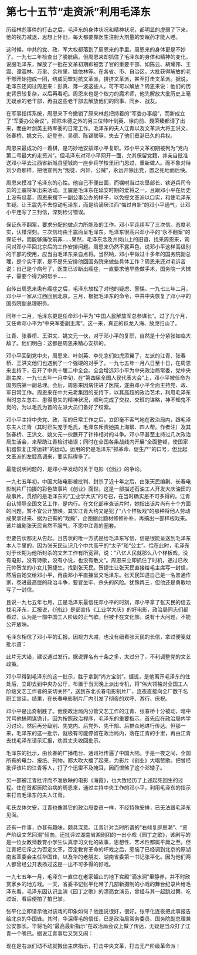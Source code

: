 # 第七十五节“走资派”利用毛泽东

历经林彪事件的打击之后，毛泽东的身体状况和精神状况，都明显的虚弱了下来。他的视力减退，思想上怀旧，每天都要靠医生注射大剂量的安眠药才能入睡。

这时候，中共的党、政、军大权都落到了周恩来的手里。周恩来的身体更是不妙了。一九七二年检查出了膀胱癌。但周恩来却抓住了毛泽东的身体和精神的变化，说服毛泽东，解放了一批在文革初期即被罢了官的重要干部，如陈云、胡耀邦、王震、谭震林、万里、余秋里、姚依林等。在各省、市、自治区，大批获得解放的老干部开始抱成一团，结成同盟对抗文革派，排挤文革派，甚至打击文革派。据说，毛泽东还问过周恩来：彭真、薄一波这些人，可不可以解放？周恩来说：他们的历史背景较复杂，以后再看吧。周恩来也是个权力的魔术师，他先解放大批历史上毫无疑点的老干部，再由这些老干部去解放他们的同事、同乡、战友。

在军事指挥系统，周恩来下令撤销了原来林彪把持着的“军委办事组”，而新成立了“军委办公会议”，把除朱德之外的另三位帅叶剑英、徐向前、聂荣臻都请了出来，而由叶剑英主持军委的日常工作。毛泽东的夫人江青以及文革派大将王洪文、张春桥、姚文元、纪登奎、吴德、陈锡联等，失去了他们垂涎已久的兵权。

周恩来最成功的一着棋，是巧妙地安排邓小平复职。邓小平文革初期被列为“党内第二号最大的走资派”。但毛泽东对邓小平网开一面，允其保留党籍，并亲自批准送邓小平去江西省新城县望城岗一座步兵学校里闭门思过，重新做人。而不象对待刘少奇那样，把他宣判为“叛徒、内奸、公贼”，永远开除出党，置之死地而后快。

周恩来摸准了毛泽东的心性。他自己不便出面，而嘱咐当过农垦部长、铁道兵司令员的王震将军出来活动。王震是毛泽东在延安时期的爱将之一，且跟邓小平在历史上没有瓜葛，周恩来摆下一副公事公办的样子，以免授文革派以口实，和使毛泽东生疑。让王震先不去惊动毛泽东，而是给谪居江西“悔过自新”的邓小平通气，让邓小平连写了三封信，深刻检讨错误。

保证永不翻案，要求分配他做点力所能及的工作。邓小平连续写了三次信。态度老实，认错深刻。三次信均由王震面呈毛泽东。毛泽东很高兴邓小平的“永不翻案”的保证书，而能够痛改前非……果然，毛泽东念及井岗山上的旧谊，找来周恩来，询问对邓小平回北京后的工作安排问题。周恩来仍然不露声色，说邓小平这样高级别的干部的使用，应当由毛泽东亲自点将。当然呐，邓小平做过十多年的国务院副总理，是个实干家，是不是先安排他回国务院来做些具体工作？周恩来还对毛诉苦说：自己是个病号了，医生已诊断出癌症，一直要求他早些做手术，国务院一大摊子，需要个得力的帮手……

自传出周恩来患有癌症之后，毛泽东放松了对他的疑虑、警惕。一九七三年二月，邓小平一家从江西回到北京。三月，根据毛泽东的命令，中共中央恢复了邓小平的国务院副总理职务。

同年十二月，毛泽东更是任命邓小平为“中国人民解放军总参谋长”。过了几个月，又任命邓小平为“中央军委副主席”。这一来，真正的跃龙入海、放虎归山了。

江青、张春桥、王洪文、姚文元一伙，对于邓小平的复职，自然是十分紧张如临大敌了。他们明白：这都是周恩来精心安排的。

邓小平回到党中央，周恩来、叶剑英、李先念们如虎添翼了，左派的江青、张春桥、王洪文他们也遇到了一个强硬的对手了。一九七五年一月八日至十日，在周恩来主持下，召开了中共十届二中全会。全会增选邓小平为中央政治局常委，党中央副主席。一九七五年一月中旬，在“第四届全国人民代表大会”上，邓小平被任命为国务院第一副总理。会后，周恩来因病住进了医院，遂由邓小平全面主持党、政、军日常工作。周恩来在中共元老集团的支持下，以其高超的政治艺术，利用毛泽东当时忽左忽右、患得患失的精神状况，顺利完成了交权、交班的谋略，神不知鬼不觉的，为以毛氏为首的左派大员们备好了绞索。

邓小平主持中央党、政、军的日常工作之后，立即毫不客气地在政治局内，跟毛泽东夫人江青（其时已失宠于毛氏，毛泽东斥责她搞上海帮、四人帮。作者注）及其张春桥、王洪文、姚文元一伙展开了针锋相对的斗争。邓小平甚至主持过几次政治局生活会，来帮助江青检讨错误；同时在全国各条战线内开展“全面整顿，使国家机器恢复正常运转”的运动。运用的仍是毛泽东“抓革命、促生产”的口号，但比起文革派的左腔高调来，要实际得多了。

最能说明问题的，是邓小平发动的关于电影《创业》的争论。

一九七五年初，中国大陆电影被批判、封杀了近十年之后，由张天民编剧、长春电影制片厂拍摄的彩色故事片《创业》面世。这是一部描述石油工人开发大庆油田的故事片，贯彻的是毛泽东的“工业学大庆”的号召，在当时确实是不可多得的。江青自认领导全国文艺工作，是内行。在文化部审查该片时，她指出该片尚有十个方面的问题，暂不宜公开放映。其实江青大约又是犯了“八个样板戏”的那种将他人劳动成果拿过来、据为己有的“戏瘾”，企图据此题材修修补补，再搞出一部样板戏来。该片编剧张天民自然不服气，不愿中江青的圈套。

但要告状都无从告起。且告状的唯一方式是给毛泽东写信，信是很能呈送到毛泽东本人手里的，因为张天民认识几个中共高干的“太子”和“公主”。恰在此时，毛泽东对于长期为他所封杀的文艺工作有所宽容，说：“八亿人民就那么八个样板戏，没有电影，没有诗歌，没有小说，也没有散文”。周恩来立即抓住了时机，通过已故元帅贺龙的小女儿贺捷生，找到张天民。贺捷生让张天民直接给毛主席写一封信，然后由她交给邓小平，再由邓小平直接呈交毛泽东。张天民知道自己是一名普通作家，卷进最高层的政治斗争，要冒坐牢、杀头的风险。犹豫再三，但他还是勇敢地写了一封信。

且说一九七五年七月，正是毛泽东最信任邓小平的时刻，邓小平拿了张天民的信去找毛泽东，汇报说，《创业》是部宣传《工业学大庆》的好电影，政治局同志们都看过，认为是一部中国工人阶级的正气歌。但被卡在文化部，说有十大问题，不能公开放映。

毛泽东相信了邓小平的汇报。因视力大减，也没有细看张天民的长信，拿过便笺就批示道：

此片无大错，建议通过发行。据说罪名有十条之多，太过分了，不利调整党的文艺政策。

邓小平得到毛泽东的这一批示，胜于拿到“尚方宝剑”。据说，是他离开毛泽东的住处后，立即去到中央办公厅，布置于当天晚上派出专机，将“伟大领袖对全国工人阶级文艺工作者的亲切关怀”，送到东北长春电影制片厂，连夜直接向全厂数千名职工宣读。结果，在长春电影制片厂内引发了彻夜的欢呼、游行、庆祝。

邓小平是出奇制胜了。他使政治局内分管文艺工作的江青、张春桥十分被动，暗中咒骂他搞阴谋诡计。因为按照政治程序，毛泽东的重要指示，首先应在政治局内学习讨论，然后再分级别、先党内、后党外、先干部、后群众地进行传达。但那一来，毛泽东的这一批示，就极有可能停留在政治局内，落在江青的手里，再由江青去找毛泽东请示汇报，劝其丈夫收回批示。

毛泽东的批示，由长春的广播电台、通讯社传遍了中国大陆。于是一夜之间，全国所有的电台、报纸、刊物，都大吹大擂了起来，为影片《创业》大唱赞歌。把曾经批评该片的江青等人，打了个迅雷不及掩耳，因而恨煞了这个邓矮子。

另一部被江青批评而不准放映的电影《海霞》，也大致经历了上述起死回生的过程。住在首都医院治病的周恩来，通过主持中央工作的邓小平，利用毛泽东的指示来打击毛泽东的夫人江青。

毛氏龙体欠安，江青也像其它的政治局委员一样，不经特殊安排，已无法跟毛泽东见面。

还有一件事，亦甚有趣味，颇具深意。江青针对当时所谓的“右倾复辟思潮”、“资产阶级文艺回潮”倾向，还批评过湖南省湘剧团的一出小戏《园丁之歌》，该剧写的是一位女教师教育小学生认真学习文化的故事，思想性、艺术性都属平庸之至。但江青把它斥之为否定文革，否定教育革命的坏戏之后，惹恼了已经调到北京的原湖南省革委会主任华国锋，以及华的老朋友、湖南省委第一书记张平化。因为他们两人都曾经公开表扬过这是一出不可多得的好戏。

一九七五年一月，毛泽东一直住在老家韶山的地下宫殿“滴水洞”里静养，并不时欣赏家乡的地方戏。一天，省委书记张平化带了几部新摄制的小戏的舞台纪录片给毛泽东看。毛泽东因认识主演《园丁之歌》的漂亮女演员，曾经与其一起跳过舞、吃过饭，看后便拍了拍巴掌。

张平化立即请示他对该戏的印象如何？他连说很好，很好。张平化连夜把此事报告给北京的华国锋。其时，华深得毛的信任，已是政治局常务委员、国务院副总理兼公安部长。华将毛的“最高最新指示”在政治局会议上做了传达，无疑是当众打了江青一个嘴巴。据说江青事后又哭又闹：

现在是右派们动不动就搬出主席指示，打击中央文革，打击无产阶级革命派！
